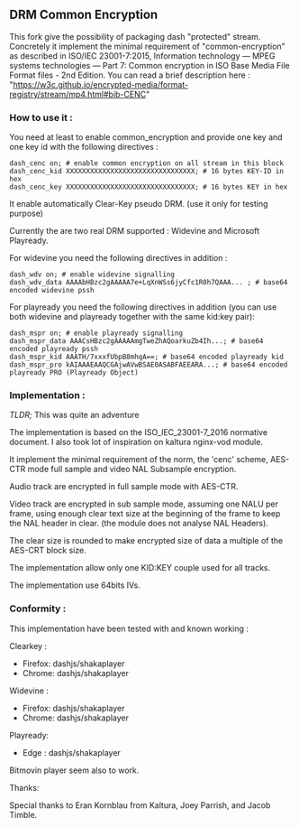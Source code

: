 
## DRM Common Encryption

This fork give the possibility of packaging dash "protected" stream.
Concretely it implement the minimal requirement of "common-encryption" as described in ISO/IEC 23001-7:2015, Information technology — MPEG systems technologies — Part 7: Common encryption in ISO Base Media File Format files - 2nd Edition.
You can read a brief description here : "https://w3c.github.io/encrypted-media/format-registry/stream/mp4.html#bib-CENC"

### How to use it :

You need at least to enable common_encryption and provide one key and one key id with the following directives :

```
dash_cenc on; # enable common encryption on all stream in this block
dash_cenc_kid XXXXXXXXXXXXXXXXXXXXXXXXXXXXXXXX; # 16 bytes KEY-ID in hex
dash_cenc_key XXXXXXXXXXXXXXXXXXXXXXXXXXXXXXXX; # 16 bytes KEY in hex
```

It enable automatically Clear-Key pseudo DRM. (use it only for testing purpose)

Currently the are two real DRM supported : Widevine and Microsoft Playready.

For widevine you need the following directives in addition :

```
dash_wdv on; # enable widevine signalling
dash_wdv_data AAAAbHBzc2gAAAAA7e+LqXnWSs6jyCfc1R0h7QAAA... ; # base64 encoded widevine pssh
```

For playready you need the following directives in addition  (you can use both widevine and playready together with the same kid:key pair):

```
dash_mspr on; # enable playready signalling
dash_mspr_data AAACsHBzc2gAAAAAmgTweZhAQoarkuZb4Ih...; # base64 encoded playready pssh
dash_mspr_kid AAATH/7xxxfUbpB8mhqA==; # base64 encoded playready kid
dash_mspr_pro kAIAAAEAAQCGAjwAVwBSAE0ASABFAEEARA...; # base64 encoded playready PRO (Playready Object)
```

### Implementation :

_TLDR;_ This was quite an adventure

The implementation is based on the ISO_IEC_23001-7_2016 normative document.
I also took lot of inspiration on kaltura nginx-vod module.

It implement the minimal requirement of the norm, the 'cenc' scheme, AES-CTR mode full sample and video NAL Subsample encryption.

Audio track are encrypted in full sample mode with AES-CTR.

Video track are encrypted in sub sample mode, assuming one NALU per frame, using enough clear text size at the beginning of the frame to keep the NAL header in clear. (the module does not analyse NAL Headers). 

The clear size is rounded to make encrypted size of data a multiple of the AES-CRT block size.

The implementation allow only one KID:KEY couple used for all tracks.

The implementation use 64bits IVs.

### Conformity :

This implementation have been tested with and known working :

Clearkey :
 - Firefox: dashjs/shakaplayer 
 - Chrome: dashjs/shakaplayer

Widevine :
- Firefox: dashjs/shakaplayer 
- Chrome: dashjs/shakaplayer

Playready:
 - Edge : dashjs/shakaplayer

Bitmovin player seem also to work.

Thanks: 

Special thanks to Eran Kornblau from Kaltura, Joey Parrish, and Jacob Timble.



